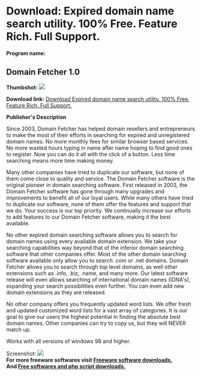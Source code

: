 # Download: Expired domain name search utility. 100% Free. Feature Rich. Full Support.

**Program name:**

## Domain Fetcher 1.0

  
**Thumbshot:** ![](http://www.freewarefiles.com/screenshot/domainfetcher1_md.jpg)   
  
**Download link:** [Download Expired domain name search utility. 100% Free. Feature Rich. Full Support.](http://freesoftwares.boysofts.com/Domain-Fetcher_program_42738.html)  
  


**Publisher's Description**  
  


Since 2003, Domain Fetcher has helped domain resellers and entrepreneurs to make the most of their efforts in searching for expired and unregistered domain names. No more monthly fees for similar browser based services. No more wasted hours typing in name after name hoping to find good ones to register. Now you can do it all with the click of a button. Less time searching means more time making money. 

Many other companies have tried to duplicate our software, but none of them come close to quality and service. The Domain Fetcher software is the original pioneer in domain searching software. First released in 2003, the Domain Fetcher software has gone through many upgrades and improvements to benefit all of our loyal users. While many others have tried to duplicate our software, none of them offer the features and support that we do. Your success is our top priority. We continually increase our efforts to add features to our Domain Fetcher software, making it the best available.

No other expired domain searching software allows you to search for domain names using every available domain extension. We take your searching capabilities way beyond that of the inferior domain searching software that other companies offer. Most of the other domain searching software available only allow you to search .com or .net domains. Domain Fetcher allows you to search through top level domains, as well other extensions such as .info, .biz, .name, and many more. Our latest software release will even allows searching of international domain names (IDNA's), expanding your search possibilities even further. You can even add new domain extensions as they are released.

No other company offers you frequently updated word lists. We offer fresh and updated customized word lists for a vast array of categories. It is our goal to give our users the highest potential in finding the absolute best domain names. Other companies can try to copy us, but they will NEVER match up.

Works with all versions of windows 98 and higher. 

  
  
Screenshot: ![](http://www.freewarefiles.com/screenshot/domainfetcher1.jpg)   
**For more freeware softwares visit [Freeware software downloads.](http://freesoftwares.boysofts.com/)**   
**And [Free softwares and php script downloads.](http://www.boysofts.com/)**
